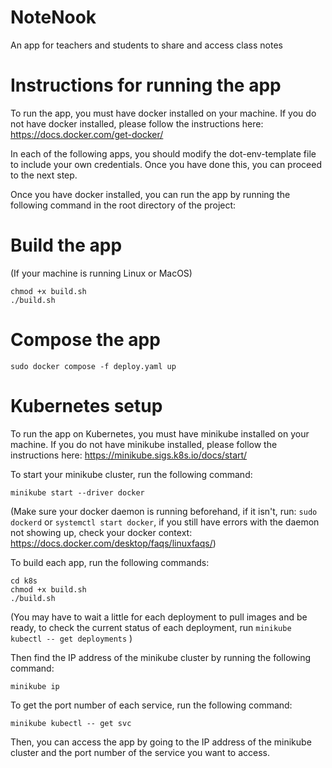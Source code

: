 # NoteNook
An app for teachers and students to share and access class notes


# Instructions for running the app

To run the app, you must have docker installed on your machine. If you do not have docker installed, please follow the instructions here: https://docs.docker.com/get-docker/

In each of the following apps, you should modify the dot-env-template file to include your own credentials. Once you have done this, you can proceed to the next step.

Once you have docker installed, you can run the app by running the following command in the root directory of the project:

# Build the app
(If your machine is running Linux or MacOS)
```
chmod +x build.sh
./build.sh
```
# Compose the app
```
sudo docker compose -f deploy.yaml up
```


# Kubernetes setup

To run the app on Kubernetes, you must have minikube installed on your machine. If you do not have minikube installed, please follow the instructions here: https://minikube.sigs.k8s.io/docs/start/



To start your minikube cluster, run the following command:

```
minikube start --driver docker
```
(Make sure your docker daemon is running beforehand, if it isn't, run: `sudo dockerd` or `systemctl start docker`, if you still have errors with the daemon not showing up, check your docker context:
https://docs.docker.com/desktop/faqs/linuxfaqs/)

To build each app, run the following commands:
```
cd k8s
chmod +x build.sh
./build.sh
```
(You may have to wait a little for each deployment to pull images and be ready, to check the current status of each deployment, run `minikube kubectl -- get deployments` ) 

Then find the IP address of the minikube cluster by running the following command:
```
minikube ip
```
To get the port number of each service, run the following command:
```
minikube kubectl -- get svc 
```
Then, you can access the app by going to the IP address of the minikube cluster and the port number of the service you want to access.
